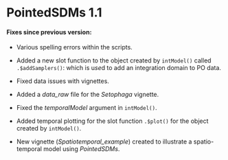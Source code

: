# PointedSDMs 1.1

#### Fixes since previous version:

-   Various spelling errors within the scripts.

-   Added a new slot function to the object created by `intModel()` called `.$addSamplers()`: which is u*se*d to add an integration domain to PO data.

-   Fixed data issues with vignettes.

-   Added a *data_raw* file for the *Setophaga* vignette.

-   Fixed the *temporalModel* argument in `intModel()`.

-   Added temporal plotting for the slot function `.$plot()` for the object created by `intModel()`.

-   New vignette (*Spatiotemporal_example*) created to illustrate a spatio-temporal model using *PointedSDMs*.
